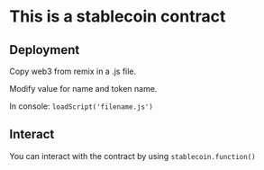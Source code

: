 # This is a stablecoin contract

## Deployment

Copy web3 from remix in a .js file.

Modify value for name and token name.

In console:
`loadScript('filename.js')`


## Interact
You can interact with the contract by using `stablecoin.function()`
